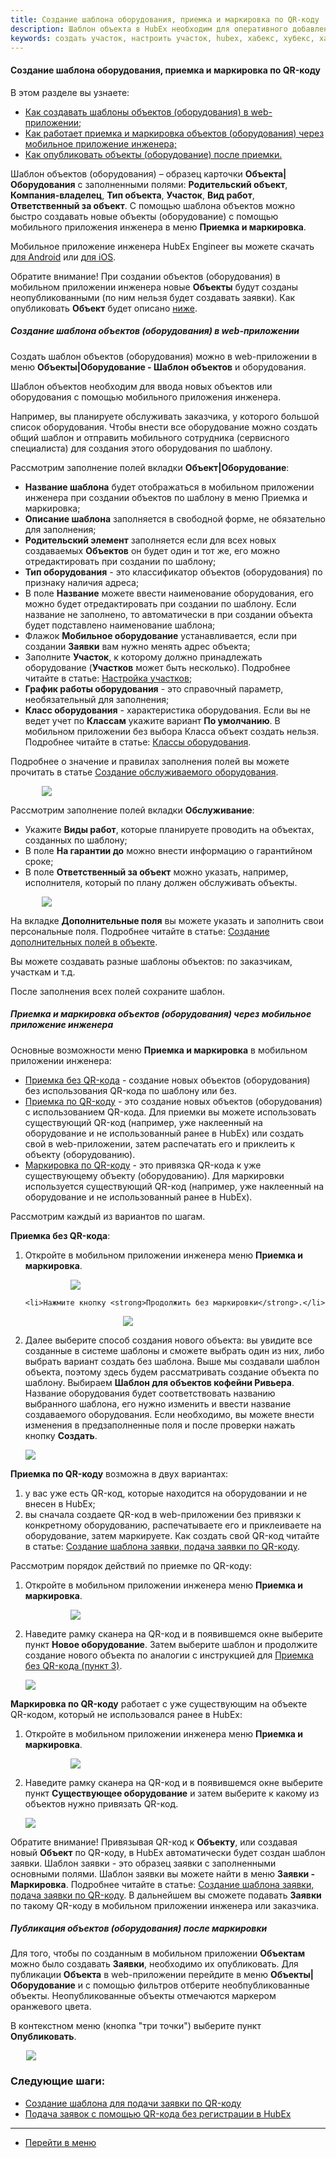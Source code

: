 ```yaml
---
title: Создание шаблона оборудования, приемка и маркировка по QR-коду
description: Шаблон объекта в HubEx необходим для оперативного добавления новых объектов с помощью мобильного приложения инженера. Приемка новых объектов может сопровождаться привязкой их к QR-кодам. В дальнейшем такая связь позволит создавать заявки при сканировании QR-кода, привязанного к объекту.
keywords: создать участок, настроить участок, hubex, хабекс, хубекс, хабикс
---
```


#### Создание шаблона оборудования, приемка и маркировка по QR-коду
В этом разделе вы узнаете:
<html>
<meta charset="utf-8">
<ul>
    <li><a href="#webtempl">Как создавать шаблоны объектов (оборудования) в web-приложении;</a></li>
    <li><a href="#mobmark">Как работает приемка и маркировка объектов (оборудования) через мобильное приложение
        инженера;</a></li>
    <li><a href="#publication">Как опубликовать объекты (оборудование) после приемки.</a></li>
</ul>
</html>

<body>
<p>Шаблон объектов (оборудования) – образец карточки <strong>Объекта|Оборудования</strong> с заполненными полями: <strong>Родительский
    объект</strong>,
    <strong>Компания-владелец</strong>, <strong>Тип объекта</strong>, <strong>Участок</strong>, <strong>Вид
        работ</strong>, <strong>Ответственный за объект</strong>. С помощью шаблона объектов можно быстро
    создавать новые объекты (оборудование) с помощью
    мобильного приложения инженера в меню <strong>Приемка и маркировка</strong>.</p>
<p>Мобильное приложение инженера HubEx Engineer вы можете скачать <a
        href="https://play.google.com/store/apps/details?id=ru.hubex.engineer">для Android</a> или <a
        href="https://apps.apple.com/ru/app/hubex-%D0%B4%D0%BB%D1%8F-%D1%81%D0%B5%D1%80%D0%B2%D0%B8%D1%81%D0%BD%D0%BE%D0%B9-%D1%81%D0%BB%D1%83%D0%B6%D0%B1%D1%8B/id1386688688">для
    iOS</a>.</p>

<p> Обратите внимание! При создании объектов (оборудования) в мобильном приложении инженера новые
    <strong>Объекты</strong> будут
    созданы неопубликованными (по ним нельзя будет создавать заявки). Как опубликовать <strong>Объект</strong> будет
    описано <a
            href="#publication">ниже</a>.</p>


<h5 id="webtempl">Создание шаблона объектов (оборудования) в web-приложении</h5>
<p>Создать шаблон объектов (оборудования) можно в web-приложении в меню <strong>Объекты|Оборудование - Шаблон
    объектов</strong> и
    оборудования.</p>
<p>Шаблон объектов необходим для ввода новых объектов или оборудования с помощью мобильного приложения инженера.</p>
<p>Например, вы планируете обслуживать заказчика, у которого большой список оборудования. Чтобы внести все оборудование
    можно создать общий шаблон и отправить мобильного сотрудника (сервисного специалиста) для создания этого
    оборудования по шаблону. </p>
<p>Рассмотрим заполнение полей вкладки <strong>Объект|Оборудование</strong>:</p>
<ul>
    <li><strong>Название шаблона</strong> будет отображаться в мобильном приложении инженера при создании объектов по
        шаблону в меню
        Приемка и маркировка;
    </li>
    <li><strong>Описание шаблона</strong> заполняется в свободной форме, не обязательно для заполнения;</li>
    <li><strong>Родительский элемент</strong> заполняется если для всех новых создаваемых <strong>Объектов</strong> он
        будет один и тот же, его можно
        отредактировать при создании по шаблону;
    </li>
    <li><strong>Тип оборудования</strong> - это классификатор объектов (оборудования) по признаку наличия адреса;</li>
    <li>В поле <strong>Название</strong> можете ввести наименование оборудования, его можно будет отредактировать при
        создании по
        шаблону. Если название не заполнено, то автоматически в при создании объекта будет подставлено наименование
        шаблона;
    </li>
    <li>Флажок <strong>Мобильное оборудование</strong> устанавливается, если при создании <strong>Заявки</strong> вам
        нужно менять адрес объекта;
    </li>
    <li>Заполните <strong>Участок</strong>, к которому должно принадлежать оборудование (<strong>Участков</strong> может
        быть несколько). Подробнее
        читайте в статье: <a href="https://wiki.hubex.ru/docs/FAQ/RU/admin/Places.html">Настройка участков</a>;
    </li>
    <li><strong>График работы оборудования</strong> - это справочный параметр, необязательный для заполнения;</li>
    <li><strong>Класс оборудования</strong> - характеристика оборудования. Если вы не ведет учет по
        <strong>Классам</strong> укажите вариант <strong>По умолчанию</strong>.
        В мобильном приложении без выбора Класса объект создать нельзя. Подробнее читайте в статье: <a
                href="https://wiki.hubex.ru/docs/FAQ/RU/admin/ObjectClass.html">Классы оборудования</a>.
    </li>
</ul>
<p>Подробнее о значение и правилах заполнения полей вы можете прочитать в статье <a
        href="https://wiki.hubex.ru/docs/FAQ/RU/user/CreatingObjects.html">Создание обслуживаемого оборудования</a>.</p>

<div>
    <img style="margin: 0 auto; display: block; max-width: 80%;"
         src="/attachments/images/FAQ/USER/CreatingObjTemplates/ObjectTemplate.jpg"/>
</div>
<p>Рассмотрим заполнение полей вкладки <strong>Обслуживание</strong>:</p>
<ul>
    <li>Укажите <strong>Виды работ</strong>, которые планируете проводить на объектах, созданных по шаблону;</li>
    <li>В поле <strong>На гарантии до</strong> можно внести информацию о гарантийном сроке;</li>
    <li>В поле <strong>Ответственный за объект</strong> можно указать, например, исполнителя, который по плану должен
        обслуживать объекты.
    </li>
</ul>
<div>
    <img style="margin: 0 auto; display: block; max-width: 80%;"
         src="/attachments/images/FAQ/USER/CreatingObjTemplates/ObjectTemplate2.jpg"/>
</div>
<p>На вкладке <strong>Дополнительные поля</strong> вы можете указать и заполнить свои персональные поля. Подробнее
    читайте в статье:
    <a href="https://wiki.hubex.ru/docs/FAQ/RU/user/AdditionalFieldsObject.html">Создание дополнительных полей в
        объекте</a>.</p>

<p> Вы можете создавать разные шаблоны объектов: по заказчикам, участкам и т.д.</p>
<p>После заполнения всех полей
    сохраните шаблон.</p>

<h5 id="mobmark">Приемка и маркировка объектов (оборудования) через мобильное приложение инженера</h5>
<p>Основные возможности меню <strong>Приемка и маркировка</strong> в мобильном приложении инженера:</p>
<ul>
    <li><a href="#1">Приемка без QR-кода</a> - создание новых объектов (оборудования) без использования QR-кода по
        шаблону или без.
    </li>
    <li><a href="#2">Приемка по QR-коду</a> - это создание новых объектов (оборудования) с использованием QR-кода. Для
        приемки вы можете
        использовать существующий
        QR-код (например, уже наклеенный на оборудование и не использованный ранее в
        HubEx) или создать свой в web-приложении, затем распечатать его и приклеить к объекту (оборудованию).
    </li>
    <li><a href="#3">Маркировка по QR-коду</a> - это привязка QR-кода к уже существующему объекту (оборудованию). Для
        маркировки
        используется существующий
        QR-код (например, уже наклеенный на оборудование и не использованный ранее в
        HubEx).
    </li>
</ul>
<p>Рассмотрим каждый из вариантов по шагам.</p>
<p id="1"><strong>Приемка без QR-кода</strong>:</p>
<ol>
    <li>Откройте в мобильном приложении инженера меню <strong>Приемка и маркировка</strong>.</li>
   <p> <div>
        <img style="margin: 0 auto; display: block; max-width: 70%;"
             src="/attachments/images/FAQ/USER/CreatingObjTemplates/OpenMenu.jpg"/>
    </div></p>

    <li>Нажмите кнопку <strong>Продолжить без маркировки</strong>.</li>
   <p> <div>
        <img style="margin: 0 auto; display: block; max-width: 35%;"
             src="/attachments/images/FAQ/USER/CreatingObjTemplates/Nomark.jpg"/>
    </div></p>
    <li id="#p3">Далее выберите способ создания нового объекта: вы увидите все созданные в системе шаблоны и сможете
        выбрать один
        из них, либо выбрать вариант создать без шаблона. Выше мы создавали шаблон объекта, поэтому здесь будем
        рассматривать создание объекта по шаблону.
        Выбираем <strong>Шаблон для объектов кофейни Ривьера</strong>. Название оборудования будет соответствовать
        названию
        выбранного шаблона, его нужно изменить и ввести название создаваемого оборудования. Если необходимо, вы можете
        внести изменения в предзаполненные поля и после проверки нажать кнопку <strong>Создать</strong>.
    </li>
    <p><div>
        <img style="margin: 0 auto; display: block; max-width: 100%;"
             src="/attachments/images/FAQ/USER/CreatingObjTemplates/NewObj.jpg"/>
    </div></p>

</ol>

<p id="2"><strong>Приемка по QR-коду</strong> возможна в двух вариантах:</p>
<ol>
    <li>у вас уже есть QR-код, которые находится на оборудовании и не внесен в HubEx;</li>
    <li>вы сначала создаете QR-код в web-приложении без привязки к конкретному оборудованию, распечатываете его и
        приклеиваете на
        оборудование, затем маркируете. Как создать свой QR-код читайте в статье: <a
                href="https://wiki.hubex.ru/docs/FAQ/RU/user/CreatingTaskTemplates.html">Создание шаблона заявки, подача заявки по QR-коду</a>.
    </li>
</ol>
<p>Рассмотрим порядок действий по приемке по QR-коду:</p>
<ol>
    <li>Откройте в мобильном приложении инженера меню <strong>Приемка и маркировка</strong>.</li>
   <p> <div>
        <img style="margin: 0 auto; display: block; max-width: 70%;"
             src="/attachments/images/FAQ/USER/CreatingObjTemplates/OpenMenu.jpg"/>
    </div></p>
    <li>Наведите рамку сканера на QR-код и в появившемся окне выберите пункт <strong>Новое оборудование</strong>. Затем выберите шаблон
        и продолжите создание нового объекта по аналогии с инструкцией для <a href="#p3">Приемка без QR-кода (пункт
            3)</a>.
    </li>
   <p> <div>
        <img style="margin: 0 auto; display: block; max-width: 100%;"
             src="/attachments/images/FAQ/USER/CreatingObjTemplates/NewObjQR.jpg"/>
    </div></p>

</ol>

<p id="3"><strong>Маркировка по QR-коду</strong> работает с уже существующим на объекте QR-кодом, который не использовался ранее в
    HubEx:</p>
<ol>
    <li>Откройте в мобильном приложении инженера меню <strong>Приемка и маркировка</strong>.</li>
   <p> <div>
        <img style="margin: 0 auto; display: block; max-width: 70%;"
             src="/attachments/images/FAQ/USER/CreatingObjTemplates/OpenMenu.jpg"/>
    </div></p>
    <li>Наведите рамку сканера на QR-код и в появившемся окне выберите пункт <strong>Существующее оборудование</strong> и затем выберите
        к какому из объектов нужно привязать QR-код.
    </li>
   <p> <div>
        <img style="margin: 0 auto; display: block; max-width: 100%;"
             src="/attachments/images/FAQ/USER/CreatingObjTemplates/MarkQR.jpg"/>
    </div></p>

</ol>


<p>Обратите внимание! Привязывая QR-код к <strong>Объекту</strong>, или создавая новый <strong>Объект</strong> по QR-коду, в HubEx автоматически будет
    создан шаблон заявки. Шаблон заявки - это образец заявки с заполненными основными полями. Шаблон заявки вы можете
    найти в меню <strong>Заявки - Маркировка</strong>. Подробнее читайте в статье: <a
            href="https://wiki.hubex.ru/docs/FAQ/RU/user/CreatingTaskTemplates.html">Создание шаблона заявки, подача заявки по QR-коду</a>. В дальнейшем вы сможете подавать <strong>Заявки</strong> по такому QR-коду в мобильном приложении
    инженера или заказчика.</p>


<h5 id="publication">Публикация объектов (оборудования) после маркировки</h5>
<p>Для того, чтобы по созданным в мобильном приложении <strong>Объектам</strong> можно было создавать <strong>Заявки</strong>, необходимо их опубликовать.
    Для публикации <strong>Объекта</strong> в web-приложении перейдите в
    меню <strong>Объекты|Оборудование</strong> и с помощью фильтров отберите необпубликованные объекты. Неопубликованные объекты
    отмечаются маркером оранжевого цвета.</p>
<p>В контекстном меню (кнопка "три точки") выберите пункт <strong>Опубликовать</strong>.</p>
<div>
    <img style="margin: 0 auto; display: block; max-width: 90%;"
         src="/attachments/images/FAQ/USER/CreatingObjTemplates/Public.jpg"/>
</div>
</body>

### Следующие шаги:
- [Создание шаблона для подачи заявки по QR-коду](./CreatingTaskTemplates.md)
- [Подача заявок с помощью QR-кода без регистрации в HubEx](./HowToMakePassport.md)


___
- [Перейти в меню](http://wiki.hubex.ru)
